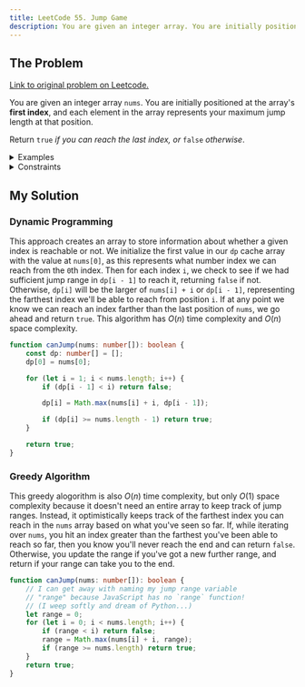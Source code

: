 ```yaml
---
title: LeetCode 55. Jump Game
description: You are given an integer array. You are initially positioned at the array's first index, and each element in the array represents your maximum jump length at that position. Return true if you can reach the last index, or false otherwise.
---
```


## The Problem

[Link to original problem on Leetcode.](https://leetcode.com/problems/jump-game/)

You are given an integer array `nums`. You are initially positioned at the array's **first index**, and each element in the array represents your maximum jump length at that position.

Return `true` _if you can reach the last index, or_ `false` _otherwise_.

<details>
<summary>Examples</summary>

Example 1:

```
Input: nums = [2,3,1,1,4]
Output: true
Explanation: Jump 1 step from index 0 to 1, then 3 steps to the last index.
```

Example 2:

```
Input: nums = [3,2,1,0,4]
Output: false
Explanation: You will always arrive at index 3 no matter what. Its maximum jump length is 0, which makes it impossible to reach the last index.
```

</details>

<details>
<summary>Constraints</summary>

- <code>1 <= nums.length <= 10<sup>4</sup></code>
- <code>0 <= nums[i] <= 10<sup>5</sup></code>
</details>

## My Solution

### Dynamic Programming

This approach creates an array to store information about whether a given index is reachable or not. We initialize the first value in our `dp` cache array with the value at `nums[0]`, as this represents what number index we can reach from the `0`th index. Then for each index `i`, we check to see if we had sufficient jump range in `dp[i - 1]` to reach it, returning `false` if not. Otherwise, `dp[i]` will be the larger of `nums[i] + i` or `dp[i - 1]`, representing the farthest index we'll be able to reach from position `i`. If at any point we know we can reach an index farther than the last position of `nums`, we go ahead and return `true`. This algorithm has $O(n)$ time complexity and $O(n)$ space complexity.

```typescript
function canJump(nums: number[]): boolean {
	const dp: number[] = [];
	dp[0] = nums[0];

	for (let i = 1; i < nums.length; i++) {
		if (dp[i - 1] < i) return false;

		dp[i] = Math.max(nums[i] + i, dp[i - 1]);

		if (dp[i] >= nums.length - 1) return true;
	}

	return true;
}
```

### Greedy Algorithm

This greedy alogorithm is also $O(n)$ time complexity, but only $O(1)$ space complexity because it doesn't need an entire array to keep track of jump ranges. Instead, it optimistically keeps track of the farthest index you can reach in the `nums` array based on what you've seen so far. If, while iterating over `nums`, you hit an index greater than the farthest you've been able to reach so far, then you know you'll never reach the end and can return `false`. Otherwise, you update the range if you've got a new further range, and return if your range can take you to the end.

```typescript
function canJump(nums: number[]): boolean {
	// I can get away with naming my jump range variable
	// "range" because JavaScript has no `range` function!
	// (I weep softly and dream of Python...)
	let range = 0;
	for (let i = 0; i < nums.length; i++) {
		if (range < i) return false;
		range = Math.max(nums[i] + i, range);
		if (range >= nums.length) return true;
	}
	return true;
}
```
